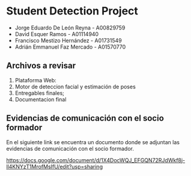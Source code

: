 # Student Detection Project
- Jorge Eduardo De León Reyna - A00829759
- David Esquer Ramos - A01114940
- Francisco Mestizo Hernández - A01731549
- Adrián Emmanuel Faz Mercado - A01570770


## Archivos a revisar
1. Plataforma Web:
2. Motor de deteccion facial y estimación de poses
3. Entregables finales;
4. Documentacion final


## Evidencias de comunicación con el socio formador
En el siguiente link se encuentra un documento donde se adjuntan las evidencias de comunicación con el socio formador. 

https://docs.google.com/document/d/1X4DocWQJ_EFGQN72RJdWkf8j-ll4KNYzT1MrofMsIfU/edit?usp=sharing
